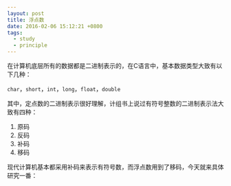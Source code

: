 ```yaml
---
layout: post
title: 浮点数
date: 2016-02-06 15:12:21 +0800
tags:
  - study
  - principle
---
```


在计算机底层所有的数据都是二进制表示的，在C语言中，基本数据类型大致有以下几种：

`char`，`short`，`int`，`long`，`float`，`double`

其中，定点数的二进制表示很好理解，计组书上说过有符号整数的二进制表示法大致有四种：

1. 原码
2. 反码
3. 补码
4. 移码

现代计算机基本都采用补码来表示有符号数，而浮点数用到了移码，今天就来具体研究一番：
